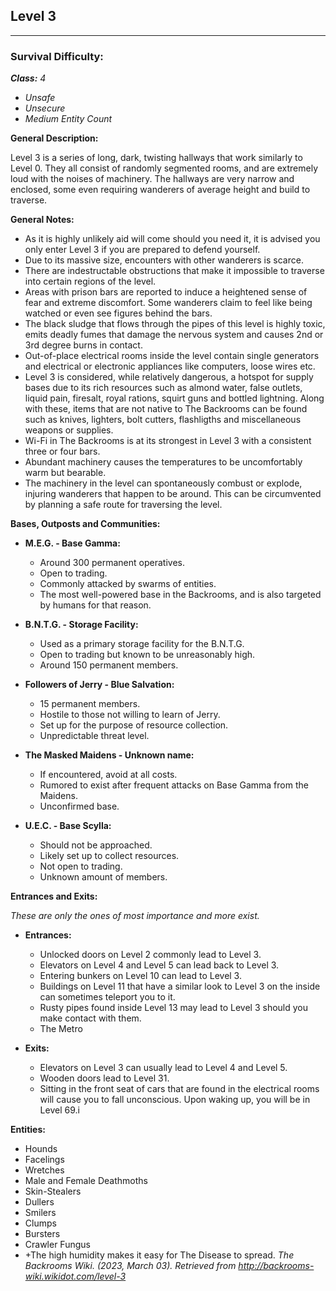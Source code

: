 ## Level 3
-------

### Survival Difficulty:

***Class:** 4*

- *Unsafe*
- *Unsecure*
- *Medium Entity Count*

**General Description:**

 Level 3 is a series of long, dark, twisting hallways that work similarly to Level 0. They all consist of randomly segmented rooms, and are extremely loud with the noises of machinery. The hallways are very narrow and enclosed, some even requiring wanderers of average height and build to traverse.

**General Notes:**

- As it is highly unlikely aid will come should you need it, it is advised you only enter Level 3 if you are prepared to defend yourself.
- Due to its massive size, encounters with other wanderers is scarce.
- There are indestructable obstructions that make it impossible to traverse into certain regions of the level.
- Areas with prison bars are reported to induce a heightened sense of fear and extreme discomfort. Some wanderers claim to feel like being watched or even see figures behind the bars.
- The black sludge that flows through the pipes of this level is highly toxic, emits deadly fumes that damage the nervous system and causes 2nd or 3rd degree burns in contact.
- Out-of-place electrical rooms inside the level contain single generators and electrical or electronic appliances like computers, loose wires etc.
- Level 3 is considered, while relatively dangerous, a hotspot for supply bases due to its rich resources such as almond water, false outlets, liquid pain, firesalt, royal rations, squirt guns and bottled lightning. Along with these, items that are not native to The Backrooms can be found such as knives, lighters, bolt cutters, flashligths and miscellaneous weapons or supplies.
- Wi-Fi in The Backrooms is at its strongest in Level 3 with a consistent three or four bars.
- Abundant machinery causes the temperatures to be uncomfortably warm but bearable.
- The machinery in the level can spontaneously combust or explode, injuring wanderers that happen to be around. This can be circumvented by planning a safe route for traversing the level.

**Bases, Outposts and Communities:**

- **M.E.G. - Base Gamma:**
    - Around 300 permanent operatives.
    - Open to trading.
    - Commonly attacked by swarms of entities.
    - The most well-powered base in the Backrooms, and is also targeted by humans for that reason.

- **B.N.T.G. - Storage Facility:**
    - Used as a primary storage facility for the B.N.T.G.
    - Open to trading but known to be unreasonably high.
    - Around 150 permanent members.

- **Followers of Jerry - Blue Salvation:**
    - 15 permanent members.
    - Hostile to those not willing to learn of Jerry.
    - Set up for the purpose of resource collection.
    - Unpredictable threat level.

- **The Masked Maidens - Unknown name:**
    - If encountered, avoid at all costs.
    - Rumored to exist after frequent attacks on Base Gamma from the Maidens.
    - Unconfirmed base.

- **U.E.C. - Base Scylla:**
    - Should not be approached.
    - Likely set up to collect resources.
    - Not open to trading.
    - Unknown amount of members.

**Entrances and Exits:**

 *These are only the ones of most importance and more exist.*

- **Entrances:**
    - Unlocked doors on Level 2 commonly lead to Level 3.
    - Elevators on Level 4 and Level 5 can lead back to Level 3.
    - Entering bunkers on Level 10 can lead to Level 3.
    - Buildings on Level 11 that have a similar look to Level 3 on the inside can sometimes teleport you to it.
    - Rusty pipes found inside Level 13 may lead to Level 3 should you make contact with them.
    - The Metro

- **Exits:**
    - Elevators on Level 3 can usually lead to Level 4 and Level 5.
    - Wooden doors lead to Level 31.
    - Sitting in the front seat of cars that are found in the electrical rooms will cause you to fall unconscious. Upon waking up, you will be in Level 69.i

**Entities:**

- Hounds
- Facelings
- Wretches
- Male and Female Deathmoths
- Skin-Stealers
- Dullers
- Smilers
- Clumps
- Bursters
- Crawler Fungus
- +The high humidity makes it easy for The Disease to spread.
*The Backrooms Wiki. (2023, March 03). Retrieved from http://backrooms-wiki.wikidot.com/level-3*
